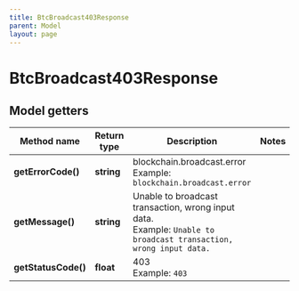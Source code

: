```yaml
---
title: BtcBroadcast403Response
parent: Model
layout: page
---
```


# BtcBroadcast403Response

## Model getters

Method name | Return type | Description | Notes
------------ | ------------- | ------------- | -------------
**getErrorCode()** | **string** | blockchain.broadcast.error <br>Example: `blockchain.broadcast.error` |
**getMessage()** | **string** | Unable to broadcast transaction, wrong input data. <br>Example: `Unable to broadcast transaction, wrong input data.` |
**getStatusCode()** | **float** | 403 <br>Example: `403` |


